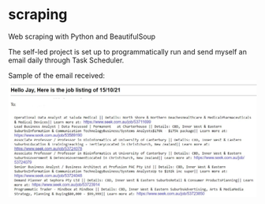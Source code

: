 # scraping
Web scraping with Python and BeautifulSoup

The self-led project is set up to programmatically run and send myself an email daily through Task Scheduler.

Sample of the email received:
![image](https://github.com/j-karn/scraping/blob/main/sample_output.JPG)
